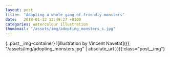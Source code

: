 ```yaml
---
layout: post
title:  "Adopting a whole gang of friendly monsters"
date:   2018-01-12 12:49:27 +0100
categories: watercolour illustration
thumbnail: "/assets/img/adopting_monsters_s.jpg"
---
```

{:.post__img-container}
  ![illustration by Vincent Navetat]({{ "/assets/img/adopting_monsters.jpg" | absolute_url }}){:class="post__img"}
